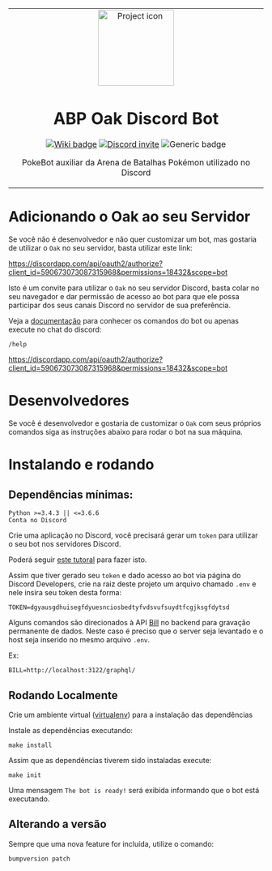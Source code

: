<table align="center"><tr><td align="center" width="9999">

<img src="https://encrypted-tbn0.gstatic.com/images?q=tbn:ANd9GcRejczcPLNHPb4_UAPOEj9jpi3irx7o35Wkk11DQXpOKVI39ENPIg" align="center" width="150" alt="Project icon">

# ABP Oak Discord Bot

[![Wiki badge](https://badgen.net/badge/docs/github_wiki?icon=github)](https://github.com/brunolcarli/Oak-Discord-Bot/wiki)
[![Discord invite](https://badgen.net/badge/icon/discord?icon=discord&label)](![](https://badgen.net/badge/icon/discord?icon=discord&label))
![Generic badge](https://img.shields.io/badge/version-0.0.3-green.svg)

PokeBot auxiliar da Arena de Batalhas Pokémon utilizado no Discord


</td></tr></table>


# Adicionando o Oak ao seu Servidor

Se você não é desenvolvedor e não quer customizar um bot, mas gostaria de utilizar
o `Oak` no seu servidor, basta utilizar este link:

https://discordapp.com/api/oauth2/authorize?client_id=590673073087315968&permissions=18432&scope=bot

Isto é um convite para utilizar o `Oak` no seu servidor Discord, basta colar no seu navegador e dar permissão de acesso ao bot para que ele possa participar dos seus canais Discord no servidor de sua preferência.

Veja a [documentação](https://github.com/brunolcarli/Oak-Discord-Bot/wiki) para conhecer os comandos do bot ou apenas execute no chat do discord:

```
/help
```

https://discordapp.com/api/oauth2/authorize?client_id=590673073087315968&permissions=18432&scope=bot

# Desenvolvedores

Se você é desenvolvedor e gostaria de customizar o `Oak` com seus próprios
comandos siga as instruções abaixo para rodar o bot na sua máquina.

# Instalando e rodando

## Dependências mínimas:

```
Python >=3.4.3 || <=3.6.6
Conta no Discord
```

Crie uma aplicação no Discord, você precisará gerar um `token` para utilizar o seu bot nos servidores Discord.

Poderá seguir [este tutoral](https://medium.com/@moomooptas/how-to-make-a-simple-discord-bot-in-python-40ed991468b4) para fazer isto.

Assim que tiver gerado seu `token` e dado acesso ao bot via página do Discord Developers, crie na raiz deste projeto um arquivo chamado `.env` e nele insira seu token desta forma:


```
TOKEN=dgyausgdhuisegfdyuesnciosbedtyfvdsvufsuydtfcgjksgfdytsd
```

Alguns comandos são direcionados à API [Bill](https://github.com/brunolcarli/Bill) no backend para gravação permanente de dados.
Neste caso é preciso que o server seja levantado e o host seja inserido no mesmo arquivo `.env`.

Ex:

```
BILL=http://localhost:3122/graphql/
```


## Rodando Localmente

Crie um ambiente virtual ([virtualenv](https://docs.python-guide.org/dev/virtualenvs/)) para a instalação das dependências


Instale as dependências executando:

```
make install
```

Assim que as dependências tiverem sido instaladas execute:

```
make init
```

Uma mensagem `The bot is ready!` será exibida informando que o bot está executando.

## Alterando a versão

Sempre que uma nova feature for incluída, utilize o comando:

```
bumpversion patch
```
